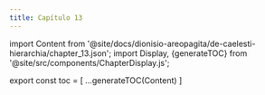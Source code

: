 ```yaml
---
title: Capítulo 13
---
```


import Content from '@site/docs/dionisio-areopagita/de-caelesti-hierarchia/chapter_13.json';
import Display, {generateTOC} from '@site/src/components/ChapterDisplay.js';

<Display data={Content} />

export const toc = [
  ...generateTOC(Content)
]
